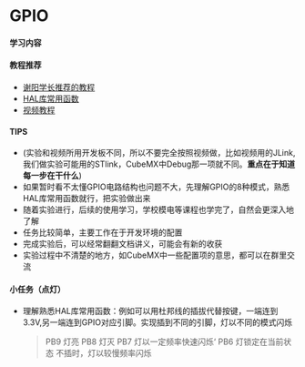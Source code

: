 # GPIO

#### 学习内容
#### 教程推荐
- [谢阳学长推荐的教程](https://www.cnblogs.com/dongxiaodong/p/14128088.html)
- [HAL库常用函数](https://blog.csdn.net/llq_the7/article/details/108235951#:~:text=HAL_GPIO_LockPin%20%2F%2F%20%E5%A6%82%E6%9E%9C%E4%B8%80%E4%B8%AA%E7%AE%A1%E8%84%9A%E7%9A%84%E5%BD%93%E5%89%8D%E7%8A%B6%E6%80%81%E6%98%AF1%EF%BC%8C%E8%AF%BB%E7%AE%A1%E8%84%9A%E5%80%BC%E4%BD%BF%E7%94%A8%E9%94%81%E5%AE%9A%EF%BC%8C%E5%BD%93%E8%BF%99%E4%B8%AA%E7%AE%A1%E8%84%9A%E7%94%B5%E5%B9%B3%E5%8F%98%E5%8C%96%E6%97%B6%E4%BF%9D%E6%8C%81%E9%94%81%E5%AE%9A%E6%97%B6%E7%9A%84%E5%80%BC%EF%BC%8C%E7%9B%B4%E5%88%B0%E9%87%8D%E7%BD%AE%E6%89%8D%E6%94%B9%E5%8F%98%20HAL_StatusTypeDef,HAL_GPIO_LockPin%20%28GPIO_TypeDef%2A%20GPIOx%2C%20uint16_t%20GPIO_Pin%29)
- [视频教程](https://www.bilibili.com/video/BV1Sy4y1y7B1?p=3&spm_id_from=pageDriver&vd_source=baa784078e67e28c38d26cf6881f8357) 

#### TIPS
- (实验和视频所用开发板不同，所以不要完全按照视频做，比如视频用的JLink,我们做实验可能用的STlink，CubeMX中Debug那一项就不同。**重点在于知道每一步在干什么**)
- 如果暂时看不太懂GPIO电路结构也问题不大，先理解GPIO的8种模式，熟悉HAL库常用函数就行，把实验做出来
- 随着实验进行，后续的使用学习，学校模电等课程也学完了，自然会更深入地了解
- 任务比较简单，主要工作在于开发环境的配置
- 完成实验后，可以经常翻翻文档讲义，可能会有新的收获
- 实验过程中不清楚的地方，如CubeMX中一些配置项的意思，都可以在群里交流
#### 小任务（点灯）
- 理解熟悉HAL库常用函数：例如可以用杜邦线的插拔代替按键，一端连到3.3V,另一端连到GPIO对应引脚。实现插到不同的引脚，灯以不同的模式闪烁
  > PB9 灯亮
  > PB8 灯灭
  > PB7 灯以一定频率快速闪烁‘
  > PB6 灯锁定在当前状态
  > 不插时，灯以较慢频率闪烁
